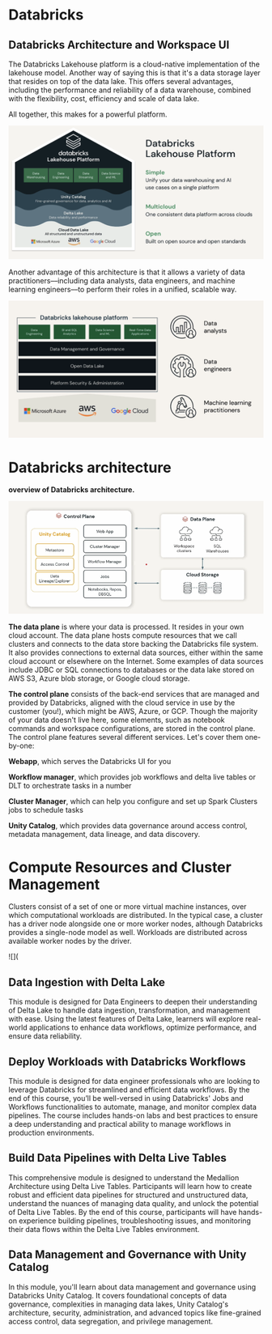 # Databricks
## Databricks Architecture and Workspace UI

The Databricks Lakehouse platform is a cloud-native implementation of the lakehouse model. Another way of saying this is that it's a data storage layer that resides on top of the data lake. This offers several advantages, including the performance and reliability of a data warehouse, combined with the flexibility, cost, efficiency and scale of data lake. 

All together, this makes for a powerful platform.

![](Databricks_Platform_Lakehouse.png?raw=True)

Another advantage of this architecture is that it allows a variety of data practitioners––including data analysts, data engineers, and machine learning engineers––to perform their roles in a unified, scalable way. 

![](Datbricks_practitioners.png?raw=True)

# Databricks architecture
**overview of Databricks architecture.**

![](Databricks_Architecture.png?raw=True)

**The data plane** is where your data is processed. It resides in your own cloud account. The data plane hosts compute resources that we call clusters and connects to the data store backing the Databricks file system. It also provides connections to external data sources, either within the same cloud account or elsewhere on the Internet. Some examples of data sources include JDBC or SQL connections to databases or the data lake stored on AWS S3, Azure blob storage, or Google cloud storage. 

**The control plane** consists of the back-end services that are managed and provided by Databricks, aligned with the cloud service in use by the customer (you!), which might be AWS, Azure, or GCP. Though the majority of your data doesn't live here, some elements, such as notebook commands and workspace configurations, are stored in the control plane.
The control plane features several different services. Let's cover them one-by-one:

  **Webapp**, which serves the Databricks UI for you
     
  **Workflow manager**, which provides job workflows and delta live tables or DLT to orchestrate tasks in a number
     
  **Cluster Manager**, which can help you configure and set up Spark Clusters jobs to schedule tasks 
     
  **Unity Catalog**, which provides data governance around access control, metadata management, data lineage, and data discovery.

 # Compute Resources and Cluster Management

 Clusters consist of a set of one or more virtual machine instances, over which computational workloads are distributed. In the typical case, a cluster has a driver node alongside one or more worker nodes, although Databricks provides a single-node model as well. Workloads are distributed across available worker nodes by the driver.

 ![](

## Data Ingestion with Delta Lake

This module is designed for Data Engineers to deepen their understanding of Delta Lake to handle data ingestion, transformation, and management with ease. Using the latest features of Delta Lake, learners will explore real-world applications to enhance data workflows, optimize performance, and ensure data reliability.

## Deploy Workloads with Databricks Workflows

This module is designed for data engineer professionals who are looking to leverage Databricks for streamlined and efficient data workflows. By the end of this course, you’ll be well-versed in using Databricks' Jobs and Workflows functionalities to automate, manage, and monitor complex data pipelines. The course includes hands-on labs and best practices to ensure a deep understanding and practical ability to manage workflows in production environments.

## Build Data Pipelines with Delta Live Tables

This comprehensive module is designed to understand the Medallion Architecture using Delta Live Tables. Participants will learn how to create robust and efficient data pipelines for structured and unstructured data, understand the nuances of managing data quality, and unlock the potential of Delta Live Tables. By the end of this course, participants will have hands-on experience building pipelines, troubleshooting issues, and monitoring their data flows within the Delta Live Tables environment.

## Data Management and Governance with Unity Catalog

In this module, you'll learn about data management and governance using Databricks Unity Catalog. It covers foundational concepts of data governance, complexities in managing data lakes, Unity Catalog's architecture, security, administration, and advanced topics like fine-grained access control, data segregation, and privilege management.
